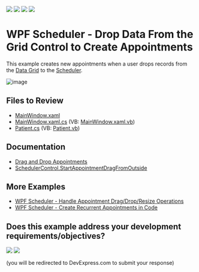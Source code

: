 <!-- default badges list -->
![](https://img.shields.io/endpoint?url=https://codecentral.devexpress.com/api/v1/VersionRange/128655806/22.2.2%2B)
[![](https://img.shields.io/badge/Open_in_DevExpress_Support_Center-FF7200?style=flat-square&logo=DevExpress&logoColor=white)](https://supportcenter.devexpress.com/ticket/details/T545841)
[![](https://img.shields.io/badge/📖_How_to_use_DevExpress_Examples-e9f6fc?style=flat-square)](https://docs.devexpress.com/GeneralInformation/403183)
[![](https://img.shields.io/badge/💬_Leave_Feedback-feecdd?style=flat-square)](#does-this-example-address-your-development-requirementsobjectives)
<!-- default badges end -->

# WPF Scheduler - Drop Data From the Grid Control to Create Appointments

This example creates new appointments when a user drops records from the [Data Grid](https://docs.devexpress.com/WPF/6084/controls-and-libraries/data-grid) to the [Scheduler](https://docs.devexpress.com/WPF/114881/controls-and-libraries/scheduler).

![image](https://github.com/DevExpress-Examples/how-to-create-appointments-by-dragging-and-dropping-data-from-the-grid-control-t545841/assets/65009440/9888e875-abfa-4e08-8041-d2140a17eae2) 

## Files to Review

* [MainWindow.xaml](./CS/DragDropFromGridExample/MainWindow.xaml)
* [MainWindow.xaml.cs](./CS/DragDropFromGridExample/MainWindow.xaml.cs) (VB: [MainWindow.xaml.vb](./VB/DragDropFromGridExample/MainWindow.xaml.vb))
* [Patient.cs](./CS/DragDropFromGridExample/Model/Patient.cs) (VB: [Patient.vb](./VB/DragDropFromGridExample/Model/Patient.vb))

## Documentation

* [Drag and Drop Appointments](https://docs.devexpress.com/WPF/400539/controls-and-libraries/scheduler/drag-and-drop-appointments)
* [SchedulerControl.StartAppointmentDragFromOutside](https://docs.devexpress.com/WPF/DevExpress.Xpf.Scheduling.SchedulerControl.StartAppointmentDragFromOutside)

## More Examples

* [WPF Scheduler - Handle Appointment Drag/Drop/Resize Operations](https://github.com/DevExpress-Examples/how-to-handle-appointment-drag-drop-resize-operations-t605963)
* [WPF Scheduler - Create Recurrent Appointments in Code](https://github.com/DevExpress-Examples/wpf-scheduler-create-recurrent-appointments-in-code)
<!-- feedback -->
## Does this example address your development requirements/objectives?

[<img src="https://www.devexpress.com/support/examples/i/yes-button.svg"/>](https://www.devexpress.com/support/examples/survey.xml?utm_source=github&utm_campaign=wpf-scheduler-drop-data-from-grid-control-to-create-appointments&~~~was_helpful=yes) [<img src="https://www.devexpress.com/support/examples/i/no-button.svg"/>](https://www.devexpress.com/support/examples/survey.xml?utm_source=github&utm_campaign=wpf-scheduler-drop-data-from-grid-control-to-create-appointments&~~~was_helpful=no)

(you will be redirected to DevExpress.com to submit your response)
<!-- feedback end -->
